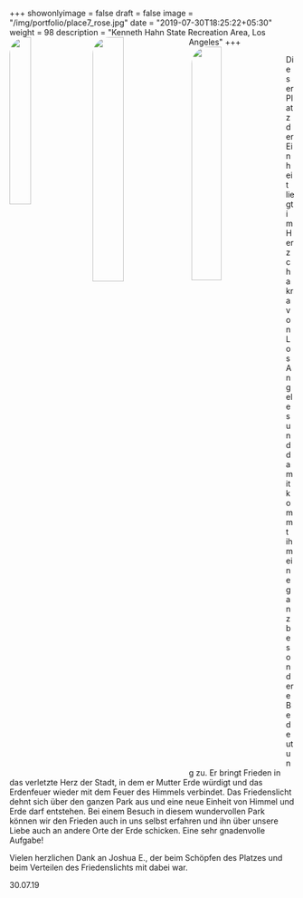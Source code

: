 +++
showonlyimage = false
draft = false
image = "/img/portfolio/place7_rose.jpg"
date = "2019-07-30T18:25:22+05:30"
weight = 98
description = "Kenneth Hahn State Recreation Area, Los Angeles"
+++
<img src="/img/portfolio/place7_lybie.jpg" width=27.5%  align="left" margin-bottom=20px style = "border-radius:30px"/>
<img src="/img/portfolio/place7_kristall.jpg" width=33.25% align="left" style = "border-radius: 30px; margin-left: 1%; margin-bottom=20px"/>
<img src="/img/portfolio/place7_lybie_stehend.jpg" width=32.5% align="left" style = "border-radius: 30px; margin-left: 1%; margin-bottom=20px"/>

Dieser Platz der Einheit liegt im Herzchakra von Los Angeles und damit kommt ihm eine ganz besondere Bedeutung zu. Er bringt Frieden in das verletzte Herz der Stadt, in dem er Mutter Erde würdigt und das Erdenfeuer wieder mit dem Feuer des Himmels verbindet. Das Friedenslicht dehnt sich über den ganzen Park aus und eine neue Einheit von Himmel und Erde darf entstehen. Bei einem Besuch in diesem wundervollen Park können wir den Frieden auch in uns selbst erfahren und ihn über unsere Liebe auch an andere Orte der Erde schicken. Eine sehr gnadenvolle Aufgabe!

Vielen herzlichen Dank an Joshua E., der beim Schöpfen des Platzes und beim Verteilen des Friedenslichts mit dabei war.

30.07.19
